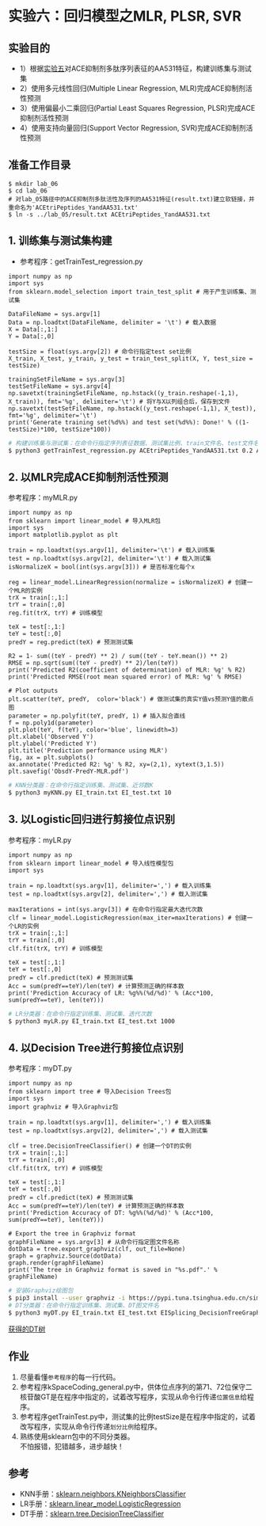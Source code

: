 # 实验六：回归模型之MLR, PLSR, SVR

## 实验目的
* 1）根据[实验五](https://github.com/ZhijunBioinf/Pattern-Recognition-and-Prediction/blob/master/Lab5_PeptideSequencesCoding/sequence_coding2.md)对ACE抑制剂多肽序列表征的AA531特征，构建训练集与测试集
* 2）使用多元线性回归(Multiple Linear Regression, MLR)完成ACE抑制剂活性预测
* 3）使用偏最小二乘回归(Partial Least Squares Regression, PLSR)完成ACE抑制剂活性预测
* 4）使用支持向量回归(Support Vector Regression, SVR)完成ACE抑制剂活性预测

## 准备工作目录
```
$ mkdir lab_06
$ cd lab_06
# 对lab_05路径中的ACE抑制剂多肽活性及序列的AA531特征(result.txt)建立软链接，并重命名为'ACEtriPeptides_YandAA531.txt'
$ ln -s ../lab_05/result.txt ACEtriPeptides_YandAA531.txt
```

## 1. 训练集与测试集构建
* 参考程序：getTrainTest_regression.py
```python3
import numpy as np
import sys
from sklearn.model_selection import train_test_split # 用于产生训练集、测试集

DataFileName = sys.argv[1]
Data = np.loadtxt(DataFileName, delimiter = '\t') # 载入数据
X = Data[:,1:]
Y = Data[:,0]

testSize = float(sys.argv[2]) # 命令行指定test set比例
X_train, X_test, y_train, y_test = train_test_split(X, Y, test_size = testSize)

trainingSetFileName = sys.argv[3]
testSetFileName = sys.argv[4]
np.savetxt(trainingSetFileName, np.hstack((y_train.reshape(-1,1), X_train)), fmt='%g', delimiter='\t') # 将Y与X以列组合后，保存到文件
np.savetxt(testSetFileName, np.hstack((y_test.reshape(-1,1), X_test)), fmt='%g', delimiter='\t')
print('Generate training set(%d%%) and test set(%d%%): Done!' % ((1-testSize)*100, testSize*100))
```

```bash
# 构建训练集与测试集：在命令行指定序列表征数据、测试集比例、train文件名、test文件名
$ python3 getTrainTest_regression.py ACEtriPeptides_YandAA531.txt 0.2 ACE_train.txt ACE_test.txt
```

## 2. 以MLR完成ACE抑制剂活性预测
参考程序：myMLR.py
```python3
import numpy as np
from sklearn import linear_model # 导入MLR包
import sys
import matplotlib.pyplot as plt

train = np.loadtxt(sys.argv[1], delimiter='\t') # 载入训练集
test = np.loadtxt(sys.argv[2], delimiter='\t') # 载入测试集
isNormalizeX = bool(int(sys.argv[3])) # 是否标准化每个x

reg = linear_model.LinearRegression(normalize = isNormalizeX) # 创建一个MLR的实例
trX = train[:,1:]
trY = train[:,0]
reg.fit(trX, trY) # 训练模型

teX = test[:,1:]
teY = test[:,0]
predY = reg.predict(teX) # 预测测试集

R2 = 1- sum((teY - predY) ** 2) / sum((teY - teY.mean()) ** 2)
RMSE = np.sqrt(sum((teY - predY) ** 2)/len(teY))
print('Predicted R2(coefficient of determination) of MLR: %g' % R2)
print('Predicted RMSE(root mean squared error) of MLR: %g' % RMSE)

# Plot outputs
plt.scatter(teY, predY,  color='black') # 做测试集的真实Y值vs预测Y值的散点图
parameter = np.polyfit(teY, predY, 1) # 插入拟合直线
f = np.poly1d(parameter)
plt.plot(teY, f(teY), color='blue', linewidth=3)
plt.xlabel('Observed Y')
plt.ylabel('Predicted Y')
plt.title('Prediction performance using MLR')
fig, ax = plt.subplots()
ax.annotate('Predicted R2: %g' % R2, xy=(2,1), xytext(3,1.5))
plt.savefig('ObsdY-PredY-MLR.pdf')
```

```bash
# KNN分类器：在命令行指定训练集、测试集、近邻数K
$ python3 myKNN.py EI_train.txt EI_test.txt 10
```

## 3. 以Logistic回归进行剪接位点识别
参考程序：myLR.py
```python3
import numpy as np
from sklearn import linear_model # 导入线性模型包
import sys

train = np.loadtxt(sys.argv[1], delimiter=',') # 载入训练集
test = np.loadtxt(sys.argv[2], delimiter=',') # 载入测试集

maxIterations = int(sys.argv[3]) # 在命令行指定最大迭代次数
clf = linear_model.LogisticRegression(max_iter=maxIterations) # 创建一个LR的实例
trX = train[:,1:]
trY = train[:,0]
clf.fit(trX, trY) # 训练模型

teX = test[:,1:]
teY = test[:,0]
predY = clf.predict(teX) # 预测测试集
Acc = sum(predY==teY)/len(teY) # 计算预测正确的样本数
print('Prediction Accuracy of LR: %g%%(%d/%d)' % (Acc*100, sum(predY==teY), len(teY)))
```

```bash
# LR分类器：在命令行指定训练集、测试集、迭代次数
$ python3 myLR.py EI_train.txt EI_test.txt 1000
```

## 4. 以Decision Tree进行剪接位点识别
参考程序：myDT.py
```python3
import numpy as np
from sklearn import tree # 导入Decision Trees包
import sys
import graphviz # 导入Graphviz包

train = np.loadtxt(sys.argv[1], delimiter=',') # 载入训练集
test = np.loadtxt(sys.argv[2], delimiter=',') # 载入测试集

clf = tree.DecisionTreeClassifier() # 创建一个DT的实例
trX = train[:,1:]
trY = train[:,0]
clf.fit(trX, trY) # 训练模型

teX = test[:,1:]
teY = test[:,0]
predY = clf.predict(teX) # 预测测试集
Acc = sum(predY==teY)/len(teY) # 计算预测正确的样本数
print('Prediction Accuracy of DT: %g%%(%d/%d)' % (Acc*100, sum(predY==teY), len(teY)))

# Export the tree in Graphviz format
graphFileName = sys.argv[3] # 从命令行指定图文件名称
dotData = tree.export_graphviz(clf, out_file=None)
graph = graphviz.Source(dotData)
graph.render(graphFileName)
print('The tree in Graphviz format is saved in "%s.pdf".' % graphFileName)
```

```bash
# 安装Graphviz绘图包
$ pip3 install --user graphviz -i https://pypi.tuna.tsinghua.edu.cn/simple
# DT分类器：在命令行指定训练集、测试集、DT图文件名
$ python3 myDT.py EI_train.txt EI_test.txt EISplicing_DecisionTreeGraph
```
[获得的DT树](https://github.com/ZhijunBioinf/Pattern-Recognition-and-Prediction/blob/master/Lab3_Classifiers_KNN-LR-DT/EISplicing_DecisionTreeGraph.pdf)

## 作业
1. 尽量看懂`参考程序`的每一行代码。
2. 参考程序kSpaceCoding_general.py中，供体位点序列的第71、72位保守二核苷酸GT是在程序中指定的，试着改写程序，实现从命令行传递`位置信息`给程序。
3. 参考程序getTrainTest.py中，测试集的比例testSize是在程序中指定的，试着改写程序，实现从命令行传递`划分比例`给程序。
4. 熟练使用sklearn包中的不同分类器。 <br>
不怕报错，犯错越多，进步越快！

## 参考
* KNN手册：[sklearn.neighbors.KNeighborsClassifier](https://scikit-learn.org/stable/modules/neighbors.html#nearest-neighbors-classification)
* LR手册：[sklearn.linear_model.LogisticRegression](https://scikit-learn.org/stable/modules/linear_model.html#logistic-regression)
* DT手册：[sklearn.tree.DecisionTreeClassifier](https://scikit-learn.org/stable/modules/tree.html#classification)
